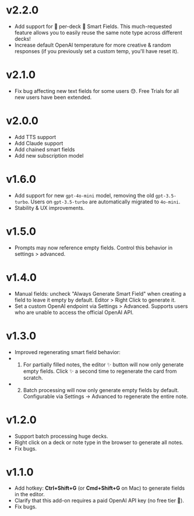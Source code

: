 # v2.2.0

- Add support for 👏 per-deck 👏 Smart Fields. This much-requested feature allows you to easily reuse the same note type across different decks!
- Increase default OpenAI temperature for more creative & random responses (if you previously set a custom temp, you'll have reset it).

# v2.1.0

- Fix bug affecting new text fields for some users 😓. Free Trials for all new users have been extended. 

# v2.0.0

- Add TTS support
- Add Claude support
- Add chained smart fields
- Add new subscription model

# v1.6.0

- Add support for new `gpt-4o-mini` model, removing the old `gpt-3.5-turbo`. Users on `gpt-3.5-turbo` are automatically migrated to `4o-mini`.
- Stability & UX improvements.

# v1.5.0

- Prompts may now reference empty fields. Control this behavior in settings > advanced.

# v1.4.0

- Manual fields: uncheck "Always Generate Smart Field" when creating a field to leave it empty by default. Editor > Right Click to generate it.
- Set a custom OpenAI endpoint via Settings > Advanced. Supports users who are unable to access the official OpenAI API.

# v1.3.0

- Improved regenerating smart field behavior:
- 1. For partially filled notes, the editor ✨ button will now only generate empty fields. Click ✨ a second time to regenerate the card from scratch.
- 2. Batch processing will now only generate empty fields by default. Configurable via Settings -> Advanced to regenerate the entire note.

# v1.2.0

- Support batch processing huge decks.
- Right click on a deck or note type in the browser to generate all notes.
- Fix bugs.

# v1.1.0

- Add hotkey: <b>Ctrl+Shift+G</b> (or <b>Cmd+Shift+G</b> on Mac) to generate fields in the editor.
- Clarify that this add-on requires a paid OpenAI API key (no free tier 🥺).
- Fix bugs.
